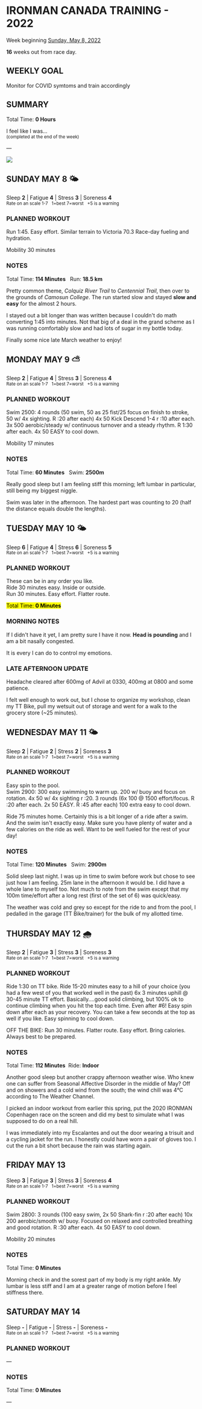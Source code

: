 # IRONMAN CANADA TRAINING - 2022
Week beginning [Sunday, May 8, 2022](javascript:flick('sun');)

**16** weeks out from race day.

## WEEKLY GOAL
Monitor for COVID symtoms and train accordingly

## SUMMARY
Total Time: **0 Hours**

I feel like I was...
<br /><sup>(completed at the end of the week)</sup>

&mdash;

![](/assets/jpg/II-9x550.jpeg)

## SUNDAY MAY 8 🌤
Sleep **2** | Fatigue **4** | Stress **3** | Soreness **4**
<sup><br />Rate on an scale 1-7 &nbsp; 1=best 7=worst &nbsp; +5 is a warning</sup>

### PLANNED WORKOUT
Run 1:45. Easy effort. 
Similar terrain to Victoria 70.3
Race-day fueling and hydration.

Mobility 30 minutes

### NOTES
Total Time: **114 Minutes** &nbsp; Run: **18.5 km**

Pretty common theme, _Colquiz River Trail_ to _Centennial Trail_, then over to the grounds of _Camosun College_.  The run started slow and stayed **slow and easy** for the almost 2 hours.

I stayed out a bit longer than was written because I couldn't do math converting 1:45 into minutes.  Not that big of a deal in the grand scheme as I was running comfortably slow and had lots of sugar in my bottle today.

Finally some nice late March weather to enjoy!

<!---->
## MONDAY MAY 9 ⛅️
Sleep **2** | Fatigue **4** | Stress **3** | Soreness **4**
<sup><br />Rate on an scale 1-7 &nbsp; 1=best 7=worst &nbsp; +5 is a warning</sup>

### PLANNED WORKOUT
Swim 2500: 
4 rounds (50 swim, 50 as 25 fist/25 focus on finish to stroke, 50 w/ 4x sighting. R :20 after each)
4x 50 Kick Descend 1-4 r :10 after each.
3x 500 aerobic/steady w/ continuous turnover and a steady rhythm. R 1:30 after each.
4x 50 EASY to cool down.

Mobility 17 minutes

### NOTES
Total Time: **60 Minutes** &nbsp; Swim: **2500m** 

Really good sleep but I am feeling stiff this morning; left lumbar in particular, still being my biggest niggle.

Swim was later in the afternoon.  The hardest part was counting to 20 (half the distance equals double the lengths).
 
<!---->
## TUESDAY MAY 10 🌤
Sleep **6** | Fatigue **4** | Stress **6** | Soreness **5**
<sup><br />Rate on an scale 1-7 &nbsp; 1=best 7=worst &nbsp; +5 is a warning</sup>

### PLANNED WORKOUT
These can be in any order you like.  
Ride 30 minutes easy. Inside or outside.  
Run 30 minutes. Easy effort. Flatter route.

<mark>Total Time: **0 Minutes**</mark>

### MORNING NOTES
If I didn't have it yet, I am pretty sure I have it now.  **Head is pounding** and I am a bit nasally congested.

It is every I can do to control my emotions.  

### LATE AFTERNOON UPDATE
Headache cleared after 600mg of Advil at 0330, 400mg at 0800 and some patience.

I felt well enough to work out, but I chose to organize my workshop, clean my TT Bike, pull my wetsuit out of storage and went for a walk to the grocery store (~25 minutes).

<!---->
## WEDNESDAY MAY 11 🌤
Sleep **2** | Fatigue **2** | Stress **2** | Soreness **3**
<sup><br />Rate on an scale 1-7 &nbsp; 1=best 7=worst &nbsp; +5 is a warning</sup>

### PLANNED WORKOUT
Easy spin to the pool.  
Swim 2900: 
300 easy swimming to warm up. 200 w/ buoy and focus on rotation. 4x 50 w/ 4x sighting r :20. 
3 rounds (6x 100 @ 1500 effort/focus. R :20 after each. 2x 50 EASY. R :45 after each)
100 extra easy to cool down.
 
Ride 75 minutes home. Certainly this is a bit longer of a ride after a swim. And the swim isn't exactly easy. 
Make sure you have plenty of water and a few calories on the ride as well. Want to be well fueled for the rest of your day!

### NOTES
Total Time: **120 Minutes** &nbsp; Swim: **2900m**

Solid sleep last night.  I was up in time to swim before work but chose to see just how I am feeling.  25m lane in the afternoon it would be.  I did have a whole lane to myself too.  Not much to note from the swim except that my 100m time/effort after a long rest (first of the set of 6) was quick/easy.

The weather was cold and grey so except for the ride to and from the pool, I pedalled in the garage (TT Bike/trainer) for the bulk of my allotted time.

<!---->
## THURSDAY MAY 12 🌧
Sleep **2** | Fatigue **3** | Stress **3** | Soreness **3**
<sup><br />Rate on an scale 1-7 &nbsp; 1=best 7=worst &nbsp; +5 is a warning</sup>

### PLANNED WORKOUT
Ride 1:30 on TT bike. 
Ride 15-20 minutes easy to a hill of your choice (you had a few west of you that worked well in the past) 
6x 3 minutes uphill @ 30-45 minute TT effort. Basically....good solid climbing, but 100% ok to continue climbing when you hit the top each time. Even after #6!
Easy spin down after each as your recovery. You can take a few seconds at the top as well if you like. 
Easy spinning to cool down.

OFF THE BIKE: 
Run 30 minutes. Flatter route. Easy effort. Bring calories. Always best to be prepared. 

### NOTES
Total Time: **112 Minutes** &nbsp;Ride: **Indoor**

Another good sleep but another crappy afternoon weather wise.  Who knew one can suffer from Seasonal Affective Disorder in the middle of May?  Off and on showers and a cold wind from the south; the wind chill was 4°C according to The Weather Channel.

I picked an indoor workout from earlier this spring, put the 2020 IRONMAN Copenhagen race on the screen and did my best to simulate what I was supposed to do on a real hill.

I was immediately into my Escalantes and out the door wearing a trisuit and a cycling jacket for the run.  I honestly could have worn a pair of gloves too.  I cut the run a bit short because the rain was starting again.

<!---->
## FRIDAY MAY 13
Sleep **3** | Fatigue **3** | Stress **3** | Soreness **4**
<sup><br />Rate on an scale 1-7 &nbsp; 1=best 7=worst &nbsp; +5 is a warning</sup>

### PLANNED WORKOUT
Swim 2800: 
3 rounds (100 easy swim, 2x 50 Shark-fin r :20 after each)
10x 200 aerobic/smooth w/ buoy. Focused on relaxed and controlled breathing and good rotation. R :30 after each.
4x 50 EASY to cool down.

Mobility 20 minutes

### NOTES
Total Time: **0 Minutes**

Morning check in and the sorest part of my body is my right ankle.  My lumbar is less stiff and I am at a greater range of motion before I feel stiffness there.

<!---->
## SATURDAY MAY 14
Sleep **-** | Fatigue **-** | Stress **-** | Soreness **-**
<sup><br />Rate on an scale 1-7 &nbsp; 1=best 7=worst &nbsp; +5 is a warning</sup>

### PLANNED WORKOUT
&mdash;  

### NOTES
Total Time: **0 Minutes**

&mdash;  
